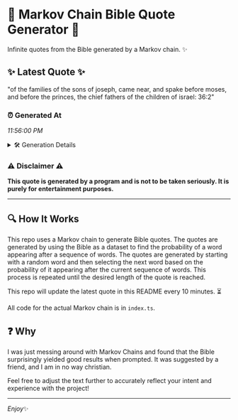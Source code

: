 # 📖 Markov Chain Bible Quote Generator 📖

Infinite quotes from the Bible generated by a Markov chain. ✨

## ✨ Latest Quote ✨
"of the families of the sons of joseph, came near, and spake before moses, and before the princes, the chief fathers of the children of israel: 36:2"

### ⏰ Generated At
*11:56:00 PM*

<details>
    <summary>🛠️ Generation Details</summary>
    <p>
        <strong>🌱 Seed:</strong> of<br>
        <strong>🔄 Iterations:</strong> 26<br>
        <strong>📜 Context History:</strong><br>[ of ]: the<br>[ of, the ]: families<br>[ of, the, families ]: of<br>[ of, the, families, of ]: the<br>[ of, the, families, of, the ]: sons<br>[ of, the, families, of, the, sons ]: of<br>[ the, families, of, the, sons, of ]: joseph,<br>[ families, of, the, sons, of, joseph, ]: came<br>[ of, the, sons, of, joseph,, came ]: near,<br>[ the, sons, of, joseph,, came, near, ]: and<br>[ sons, of, joseph,, came, near,, and ]: spake<br>[ of, joseph,, came, near,, and, spake ]: before<br>[ joseph,, came, near,, and, spake, before ]: moses,<br>[ came, near,, and, spake, before, moses, ]: and<br>[ near,, and, spake, before, moses,, and ]: before<br>[ and, spake, before, moses,, and, before ]: the<br>[ spake, before, moses,, and, before, the ]: princes,<br>[ before, moses,, and, before, the, princes, ]: the<br>[ moses,, and, before, the, princes,, the ]: chief<br>[ and, before, the, princes,, the, chief ]: fathers<br>[ before, the, princes,, the, chief, fathers ]: of<br>[ the, princes,, the, chief, fathers, of ]: the<br>[ princes,, the, chief, fathers, of, the ]: children<br>[ the, chief, fathers, of, the, children ]: of<br>[ chief, fathers, of, the, children, of ]: israel:<br>[ fathers, of, the, children, of, israel: ]: 36:2<br>
    </p>
</details>

### ⚠️ Disclaimer ⚠️
**This quote is generated by a program and is not to be taken seriously. It is purely for entertainment purposes.**

---

## 🔍 How It Works

This repo uses a Markov chain to generate Bible quotes. The quotes are generated by using the Bible as a dataset to find the probability of a word appearing after a sequence of words. The quotes are generated by starting with a random word and then selecting the next word based on the probability of it appearing after the current sequence of words. This process is repeated until the desired length of the quote is reached.

This repo will update the latest quote in this README every 10 minutes. ⏳

All code for the actual Markov chain is in `index.ts`.

## ❓ Why

I was just messing around with Markov Chains and found that the Bible surprisingly yielded good results when prompted. 
It was suggested by a friend, and I am in no way christian.

Feel free to adjust the text further to accurately reflect your intent and experience with the project!

---

*Enjoy*✨
